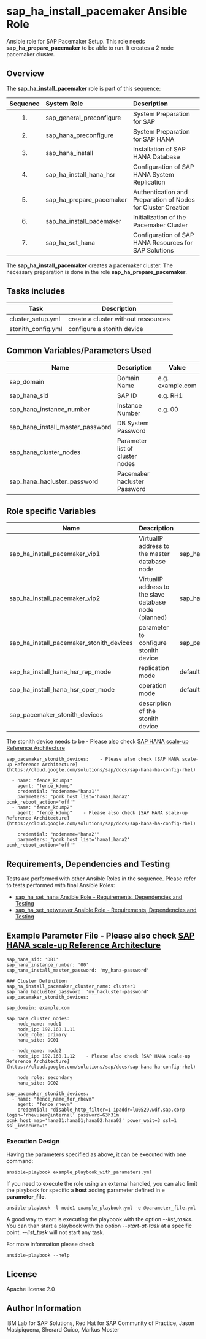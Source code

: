 # sap_ha_install_pacemaker Ansible Role

Ansible role for SAP Pacemaker Setup. This role needs **sap_ha_prepare_pacemaker** to be able to run. It creates a 2 node pacemaker cluster.

## Overview

The **sap_ha_install_pacemaker** role is part of this sequence:

| Sequence | System Role              | Description                                                  |
| :------: | :----------------------- | :----------------------------------------------------------- |
|    1.    | sap_general_preconfigure | System Preparation for SAP                                   |
|    2.    | sap_hana_preconfigure    | System Preparation for SAP HANA                              |
|    3.    | sap_hana_install         | Installation of SAP HANA Database                            |
|    4.    | sap_ha_install_hana_hsr  | Configuration of SAP HANA System Replication                 |
|    5.    | sap_ha_prepare_pacemaker | Authentication and Preparation of Nodes for Cluster Creation |
|    6.    | sap_ha_install_pacemaker | Initialization of the Pacemaker Cluster                      |
|    7.    | sap_ha_set_hana          | Configuration of SAP HANA Resources for SAP Solutions        |

The **sap_ha_install_pacemaker** creates a pacemaker cluster.
The necessary preparation is done in the role **sap_ha_prepare_pacemaker**.

## Tasks includes

| Task               | Description                         |
| ------------------ | ----------------------------------- |
| cluster_setup.yml  | create a cluster without ressources |
| stonith_config.yml | configure a stonith device          |

## Common Variables/Parameters Used

| Name                             | Description                     | Value            |
| -------------------------------- | ------------------------------- | ---------------- |
| sap_domain                       | Domain Name                     | e.g. example.com |
| sap_hana_sid                     | SAP ID                          | e.g. RH1         |
| sap_hana_instance_number         | Instance Number                 | e.g. 00          |
| sap_hana_install_master_password | DB System Password              |
| sap_hana_cluster_nodes           | Parameter list of cluster nodes |
| sap_hana_hacluster_password      | Pacemaker hacluster Password    |

## Role specific Variables

| Name                                     | Description                                            | Value                         |
| ---------------------------------------- | ------------------------------------------------------ | ----------------------------- |
| sap_ha_install_pacemaker_vip1            | VirtualIP address to the master database node          | sap_hana_vip1                 |
| sap_ha_install_pacemaker_vip2            | VirtualIP address to the slave database node (planned) | sap_hana_vip2                 |
| sap_ha_install_pacemaker_stonith_devices | parameter to configure stonith device                  | sap_pacemaker_stonith_devices |
| sap_ha_install_hana_hsr_rep_mode         | replication mode                                       | default is sync               |
| sap_ha_install_hana_hsr_oper_mode        | operation mode                                         | default is logreplay          |
| sap_pacemaker_stonith_devices            | description of the stonith device                      |

The stonith device needs to be - Please also check [SAP HANA scale-up Reference Architecture](https://cloud.google.com/solutions/sap/docs/sap-hana-ha-config-rhel)

```
sap_pacemaker_stonith_devices:    - Please also check [SAP HANA scale-up Reference Architecture](https://cloud.google.com/solutions/sap/docs/sap-hana-ha-config-rhel)

  - name: "fence_kdump1"
    agent: "fence_kdump"
    credential: "nodename='hana1'"
    parameters: "pcmk_host_list='hana1,hana2' pcmk_reboot_action='off'"
  - name: "fence_kdump2"
    agent: "fence_kdump"    - Please also check [SAP HANA scale-up Reference Architecture](https://cloud.google.com/solutions/sap/docs/sap-hana-ha-config-rhel)

    credential: "nodename='hana2'"
    parameters: "pcmk_host_list='hana1,hana2' pcmk_reboot_action='off'"

```

## Requirements, Dependencies and Testing

Tests are performed with other Ansible Roles in the sequence. Please refer to tests performed with final Ansible Roles:
- [sap_ha_set_hana Ansible Role - Requirements, Dependencies and Testing](roles/sap_ha_set_hana/README.md#l#requirements-dependencies-and-testing)
- [sap_ha_set_netweaver Ansible Role - Requirements, Dependencies and Testing](roles/sap_ha_set_netweaver/README.md#l#requirements-dependencies-and-testing)

## Example Parameter File - Please also check [SAP HANA scale-up Reference Architecture](https://cloud.google.com/solutions/sap/docs/sap-hana-ha-config-rhel)

```
sap_hana_sid: 'DB1'
sap_hana_instance_number: '00'
sap_hana_install_master_password: 'my_hana-password'

### Cluster Definition
sap_ha_install_pacemaker_cluster_name: cluster1
sap_hana_hacluster_password: 'my_hacluster-password'
sap_pacemaker_stonith_devices:

sap_domain: example.com

sap_hana_cluster_nodes:
  - node_name: node1
    node_ip: 192.168.1.11
    node_role: primary
    hana_site: DC01

  - node_name: node2
    node_ip: 192.168.1.12    - Please also check [SAP HANA scale-up Reference Architecture](https://cloud.google.com/solutions/sap/docs/sap-hana-ha-config-rhel)

    node_role: secondary
    hana_site: DC02

sap_pacemaker_stonith_devices:
  - name: "fence_name_for_rhevm"
    agent: "fence_rhevm"
    credential: "disable_http_filter=1 ipaddr=lu0529.wdf.sap.corp login='rhevuser@internal' password=G3h31m pcmk_host_map='hana01:hana01;hana02:hana02' power_wait=3 ssl=1 ssl_insecure=1"

```

### Execution Design

Having the parameters specified as above, it can be executed with one command:

```
ansible-playbook example_playbook_with_parameters.yml
```

If you need to execute the role using an external handled, you can also limit the playbook for
specific a **host** adding parameter defined in e **parameter_file**.

```
ansible-playbook -l node1 example_playbook.yml -e @parameter_file.yml
```

A good way to start is executing the playbook with the option _--list_tasks_. You can than start a
playbook with the option _--start-at-task_ at a specific point. _--list_task_ will not start any
task.

For more information please check

```
ansible-playbook --help
```

## License

Apache license 2.0

## Author Information

IBM Lab for SAP Solutions, Red Hat for SAP Community of Practice, Jason Masipiquena, Sherard Guico, Markus Moster
